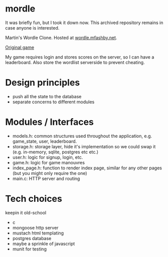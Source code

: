 mordle
======

It was briefly fun, but I took it down now. This archived repository remains in case anyone is interested.


Martin's Wordle Clone. Hosted at [wordle.mfashby.net](https://wordle.mfashby.net).

[Original game](https://powerlanguage.co.uk/wordle)

My game requires login and stores scores on the server, so I can have a leaderboard. Also store the wordlist serverside to prevent cheating.

# Design principles

- push all the state to the database
- separate concerns to different modules

# Modules / Interfaces

- models.h: common structures used throughout the application, e.g. game_state, user, leaderboard.
- storage.h: storage layer, hide it's implementation so we could swap it (e.g. in-memory, sqlite, postgres etc etc.)
- user.h: logic for signup, login, etc.
- game.h: logic for game manouvres
- index_page.h: function to render index page, similar for any other pages (but you might only require the one)
- main.c: HTTP server and routing

# Tech choices
keepin it old-school
- c
- mongoose http server
- mustach html templating
- postgres database
- maybe a sprinkle of javascript
- munit for testing
